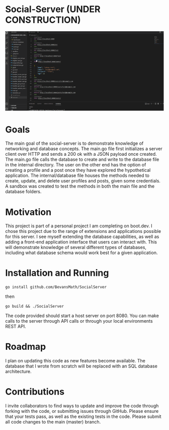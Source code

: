 # Social-Server (UNDER CONSTRUCTION)

![](https://github.com/BevansMath/SocialServer/blob/main/BackendServer.gif)

# Goals
The main goal of the social-server is to demonstrate knowledge of networking and database concepts. The main.go file first initializes a server client over HTTP and sends a 200 ok with a JSON payload once created. The main.go file calls the database to create and write to the database file in the internal directory. The user on the other end has the option of creating a profile and a post once they have explored the hypothetical application. The internal/database file houses the methods needed to create, update, and delete user profiles and posts, given some credentials. A sandbox was created to test the methods in both the main file and the database folders.

# Motivation
This project is part of a personal project I am completing on boot.dev. I chose this project due to the range of extensions and applications possible for this server. I see myself extending the database capabilities, as well as adding a front-end application interface that users can interact with. This will demonstrate knowledge of several different types of databases, including what database schema would work best for a given application. 

# Installation and Running
```
go install github.com/BevansMath/SocialServer
```
then
```
go build && ./SocialServer
```
The code provided should start a host server on port 8080. You can make calls to the server through API calls or through your local environments REST API.

# Roadmap
I plan on updating this code as new features become available. The database that I wrote from scratch will be replaced with an SQL database architecture.

# Contributions
I invite collaborators to find ways to update and improve the code through forking with the code, or submitting issues through GitHub. Please ensure that your tests pass, as well as the existing tests in the code. Please submit all code changes to the main (master) branch.
